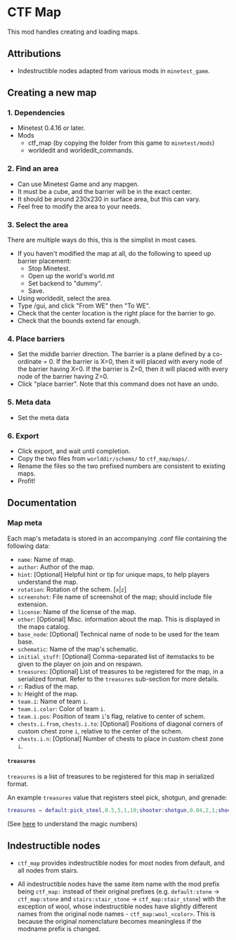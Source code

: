 # CTF Map

This mod handles creating and loading maps.

## Attributions

- Indestructible nodes adapted from various mods in `minetest_game`.

## Creating a new map

### 1. Dependencies

* Minetest 0.4.16 or later.
* Mods
  * ctf_map (by copying the folder from this game to `minetest/mods`)
  * worldedit and worldedit_commands.

### 2. Find an area

* Can use Minetest Game and any mapgen.
* It must be a cube, and the barrier will be in the exact center.
* It should be around 230x230 in surface area, but this can vary.
* Feel free to modify the area to your needs.

### 3. Select the area

There are multiple ways do this, this is the simplist in most cases.

* If you haven't modified the map at all, do the following to speed up barrier placement:
  * Stop Minetest.
  * Open up the world's world.mt
  * Set backend to "dummy".
  * Save.
* Using worldedit, select the area.
* Type /gui, and click "From WE" then "To WE".
* Check that the center location is the right place for the barrier to go.
* Check that the bounds extend far enough.

### 4. Place barriers

* Set the middle barrier direction. The barrier is a plane defined by a co-ordinate = 0.
  If the barrier is X=0, then it will placed with every node of the barrier having X=0.
  If the barrier is Z=0, then it will placed with every node of the barrier having Z=0.
* Click "place barrier". Note that this command does not have an undo.

### 5. Meta data

* Set the meta data

### 6. Export

* Click export, and wait until completion.
* Copy the two files from `worlddir/schems/` to `ctf_map/maps/`.
* Rename the files so the two prefixed numbers are consistent to existing maps.
* Profit!

## Documentation

### Map meta

Each map's metadata is stored in an accompanying .conf file containing the following data:

* `name`: Name of map.
* `author`: Author of the map.
* `hint`: [Optional] Helpful hint or tip for unique maps, to help players understand the map.
* `rotation`: Rotation of the schem. [`x`|`z`]
* `screenshot`: File name of screenshot of the map; should include file extension.
* `license`: Name of the license of the map.
* `other`: [Optional] Misc. information about the map. This is displayed in the maps catalog.
* `base_node`: [Optional] Technical name of node to be used for the team base.
* `schematic`: Name of the map's schematic.
* `initial_stuff`: [Optional] Comma-separated list of itemstacks to be given to the player
 on join and on respawn.
* `treasures`: [Optional] List of treasures to be registered for the map, in a serialized
format. Refer to the `treasures` sub-section for more details.
* `r`: Radius of the map.
* `h`: Height of the map.
* `team.i`: Name of team `i`.
* `team.i.color`: Color of team `i`.
* `team.i.pos`: Position of team `i`'s flag, relative to center of schem.
* `chests.i.from`, `chests.i.to`: [Optional] Positions of diagonal corners of custom chest
zone `i`, relative to the center of the schem.
* `chests.i.n`: [Optional] Number of chests to place in custom chest zone `i`.

#### `treasures`

`treasures` is a list of treasures to be registered for this map in serialized format.

An example `treasures` value that registers steel pick, shotgun, and grenade:

```lua
treasures = default:pick_steel,0.5,5,1,10;shooter:shotgun,0.04,2,1;shooter:grenade,0.08,2,1
```

(See [here](../../other/treasurer/README.md) to understand the magic numbers)

## Indestructible nodes

- `ctf_map` provides indestructible nodes for most nodes from default, and all nodes from
stairs.

- All indestructible nodes have the same item name with the mod prefix being `ctf_map:`
instead of their original prefixes (e.g. `default:stone` -> `ctf_map:stone` and
`stairs:stair_stone` -> `ctf_map:stair_stone`) with the exception of wool, whose
indestructible nodes have slightly different names from the original node names -
`ctf_map:wool_<color>`. This is because the original nomenclature becomes meaningless
if the modname prefix is changed.
